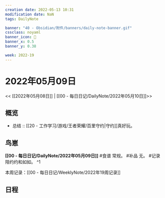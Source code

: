 ```yaml
---
creation date: 2022-05-13 10:31
modification date: NaN
tags: DailyNote

banner: "40 - Obsidian/附件/banners/daily-note-banner.gif"
cssclass: noyaml
banner_icon: 💌
banner_x: 0.5
banner_y: 0.38

week: 2022-19
---
```


# 2022年05月09日

<< [[2022年05月08日]] | [[00 - 每日日记/DailyNote/2022年05月10日]]>>


## 概览
- 总结 :: [[20 - 工作学习/游戏/王者荣耀/百里守约|守约]]真好玩。
## 鸟崽
**[[00 - 每日日记/DailyNote/2022年05月09日]]**
#食谱 常规。
#补品 无。
#记录 陪约约和如如。
^1

本周记录：[[00 - 每日日记/WeeklyNote/2022年19周记录]]

## 日程
